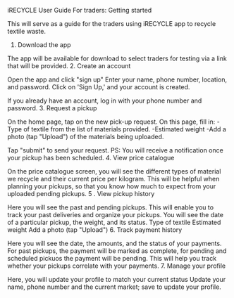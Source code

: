 iRECYCLE User Guide
For traders: Getting started

This will serve as a guide for the traders using iRECYCLE app to recycle textile waste.
1. Download the app

The app will be available for download to select traders for testing via a link that will be provided.
2. Create an account

Open the app and click "sign up" Enter your name, phone number, location, and password. Click on 'Sign Up,' and your account is created.

If you already have an account, log in with your phone number and password.
3. Request a pickup

On the home page, tap on the new pick-up request. On this page, fill in: -Type of textile from the list of materials provided. -Estimated weight -Add a photo (tap "Upload") of the materials being uploaded.

Tap "submit" to send your request. PS: You will receive a notification once your pickup has been scheduled.
4. View price catalogue

On the price catalogue screen, you will see the different types of material we recycle and their current price per kilogram. This will be helpful when planning your pickups, so that you know how much to expect from your uploaded pending pickups.
5 . View pickup history

Here you will see the past and pending pickups. This will enable you to track your past deliveries and organize your pickups. You will see the date of a particular pickup, the weight, and its status. Type of textile Estimated weight Add a photo (tap "Upload")
6. Track payment history

Here you will see the date, the amounts, and the status of your payments. For past pickups, the payment will be marked as complete, for pending and scheduled pickuos the payment will be pending. This will help you track whether your pickups correlate with your payments.
7. Manage your profile

Here, you will update your profile to match your current status Update your name, phone number and the current market; save to update your profile.
